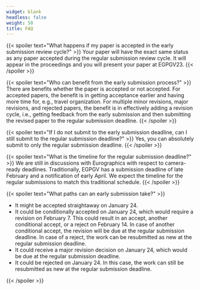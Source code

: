 ```yaml
---
widget: blank
headless: false
weight: 50
title: FAQ
---
```


{{< spoiler text="What happens if my paper is accepted in the early submission review cycle?" >}}
Your paper will have the exact same status as any paper accepted during the regular submission review cycle. It will appear in the proceedings and you will present your paper at EGPGV23.
{{< /spoiler >}}

{{< spoiler text="Who can benefit from the early submission process?" >}}
There are benefits whether the paper is accepted or not accepted. For accepted papers, the benefit is in getting acceptance earlier and having more time for, e.g., travel organization. For multiple minor revisions, major revisions, and rejected papers, the benefit is in effectively adding a revision cycle, i.e., getting feedback from the early submission and then submitting the revised paper to the regular submission deadline. 
{{< /spoiler >}}

{{< spoiler text="If I do not submit to the early submission deadline, can I still submit to the regular submission deadline?" >}}
Yes, you can absolutely submit to only the regular submission deadline.
{{< /spoiler >}}

{{< spoiler text="What is the timeline for the regular submission deadline?" >}}
We are still in discussions with Eurographics with respect to camera-ready deadlines. Traditionally, EGPGV has a submission deadline of late February and a notification of early April. We expect the timeline for the regular submissions to match this traditional schedule. 
{{< /spoiler >}}

{{< spoiler text="What paths can an early submission take?" >}}
<ul>
  <li>It might be accepted straightaway on January 24.</li>
  <li>It could be conditionally accepted on January 24, which would require a revision on February 7. This could result in an accept, another conditional accept, or a reject on February 14. In case of another conditional accept, the revision will be due at the regular submission deadline. In case of a reject, the work can be resubmitted as new at the regular submission deadline.</li>
  <li>It could receive a major revision decision on January 24, which would be due at the regular submission deadline.</li>
  <li>It could be rejected on January 24. In this case, the work can still be resubmitted as new at the regular submission deadline.</li>
</ul>
{{< /spoiler >}}